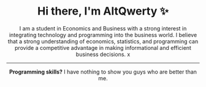 <div align="center">
<h1>Hi there, I'm AltQwerty ✨</h1>

I am a student in Economics and Business with a strong interest in integrating technology and programming into the business world. I believe that a strong understanding of economics, statistics, and programming can provide a competitive advantage in making informational and efficient business decisions.
x   
</h5>


<!-- <img src="./Images/Bs2.gif" alt="gif" loop> -->

---

<b>Programming skills?</b> I have nothing to show you guys who are better than me.

</div>

<!-- ### <b>Want to know what we learned? Check this out</b> -->

<!-- <table align="center">
        <thead>
            <tr>
                <th>Beginner</th>
                <th>Learner</th>
            </tr>
        </thead>
        <tbody>
            <tr>
                <td>
                    <li>Introduction to Accounting 1 </li>
                    <li>Introduction to Business</li>
                    <li>Business Mathematics</li>
                    <li>Civil & Religion Education</li>
                    <li>Pancasila & English Education</li>
                </td>
                <td>
                    <li>Quantitative Management</li>
                    <li>Intoduction to Computer Application</li>
                    <li>Introduction to Accounting 2</li>
                    <li>Introduction to Management</li>
                    <li>Microeconomics</li>
                    <li>Business Statistics</li>
                </td>
            </tr>
        </tbody>
    </table> 

<table align="center">
        <thead>
            <tr>
                <th>Novice</th>
                <th>Intermediate</th>
            </tr>
        </thead>
        <tbody>
            <tr>
                <td>
                    <li>Operational Management</li>
                    <li>Human Resource Management</li>
                    <li>Macroeconomics</li>
                    <li>Cost Accounting</li>
                    <li>Financial Management</li>
                    <li>Marketing Management</li>
                    <li>Entrepreneurship 1</li>
                </td>
                <td>
                    <li>Organizational Behaviour</li>
                    <li>Supply Chain Management</li>
                    <li>Consumer Behaviour</li>
                    <li>Accounting Management</li>
                    <li>Money and Capital Markets</li>
                    <li>Business Law</li>
                    <li>Indonesian Economy</li>
                </td>
            </tr>
        </tbody>
    </table>

<table align="center"> 
        <thead>
            <tr>
                <th>Proficient</th>
                <th>Skilled</th>
            </tr>
        </thead>
        <tbody>
            <tr>
                <td>
                    <li>HR Development and Empowerment</li>
                    <li>Business Etchics</li>
                    <li>Banking Management</li>
                    <li>Market Analysis and Business Model</li>
                    <li>Lean Management Philosophy</li>
                    <li>Fiqh Muamalah</li>
                    <li>Management Information System</li>
                    <li>Financial Analysis and Lab</li>
                    <li>Business Budgeting</li>
                    <li>E-commerce</li>
                </td>
                <td>
                    <li>Integrated Marketing Communication</li>
                    <li>Quality Management</li>
                    <li>Research Methodology</li>
                    <li>Industrial Psychology</li>
                    <li>Digital Marketing Revolution</li>
                    <li>Online Marketing in Practice</li>
                    <li>Digital Marketing Analitics</li>
                    <li>Business Desain and Planning</li>
                    <li>Startup Financial Strategy</li>
                    <li>Lean Management System</li>
                    <li>Lean transformation</li>
                    <li>Lean Enterprise</li>
                    <li>Islamic Financial Institutions</li>
                    <li>Halal Industry Management</li>
                    <li>ZISWAF Management</li>
                    <li>Taxation</li>
                    <li>Strategic Management</li>
                    <li>Corporate Governance</li>
                    <li>English Language 2</li>
                </td>
            </tr>
        </tbody>
    </table>

<table align="center"> 
        <thead>
            <tr>
                <th>Expert</th>
            </tr>
        </thead>
        <tbody>
            <tr>
                <td>
                    <li>Change Management and Development</li>
                    <li>Business Reasearchs</li>
                    <li>Seminar on Management</li>
                    <li>Relational Marketing</li>
                    <li>International HR Management</li>
                    <li>International Marketing</li>
                    <li>Digital Media and Communication</li>
                    <li>Business Communication and Negotiatont</li>
                    <li>Lean Six Sigma Project</li>
                    <li>Islamic Financial Management</li>
                    <li>Sociology</li>
                    <li>Cooperative and SME Management</li>
                    <li>International Finance Management</li>
                    <li>International Business</li>
                    <li>Risk Management</li>
                    <li>English Language 3</li>
                </td>
            </tr>
        </tbody>
    </table>

<!--
[![My Skills](https://skillicons.dev/icons?i=js,html,css,react,docker,python,tailwindcss)](https://skillicons.dev)

[![AAP1003](https://api.githubtrends.io/user/svg/AAP1003/repos?time_range=one_year&theme=dark)](https://githubtrends.io)

![Harlok's WakaTime stats](https://github-readme-stats.vercel.app/api/wakatime?username=AltQwerty&theme=dark)

- **Name**: Aldi Ananda Prasetya
- **Education**: Students majoring in Economics and Business
- **Primary Interests**: Combining programming and technology to increase efficiency in business operations

### Background
I am a student in Economics and Business with a strong interest in integrating technology and programming into the business world. I believe that a strong understanding of economics, statistics, and programming can provide a competitive advantage in making informational and efficient business decisions.

### Uses of Business Statistics
I use programming languages ​​such as Python and R to analyze business data, perform web scraping to collect market and competitor data, develop machine learning models to predict customer behavior, and optimize SEO strategies to increase the visibility of business websites.

## Programming

![HTML](https://img.shields.io/badge/HTML5-E34F26?style=for-the-badge&logo=html5&logoColor=white)
![CSS](https://img.shields.io/badge/CSS3-1572B6?style=for-the-badge&logo=css3&logoColor=white)
![JavaScript](https://img.shields.io/badge/Javascript-F0DB4F?style=for-the-badge&labelColor=black&logo=javascript&logoColor=F0DB4F)
![Python](https://img.shields.io/badge/Python-3776AB?style=for-the-badge&logo=python&logoColor=white)
![R](https://img.shields.io/badge/R-276DC3?style=for-the-badge&logo=r&logoColor=white)
![MongoDB](https://img.shields.io/badge/MongoDB-4EA94B?style=for-the-badge&logo=mongodb&logoColor=white)
![Express.js](https://img.shields.io/badge/Express.js-000000?style=for-the-badge&logo=express&logoColor=white)
![React](https://img.shields.io/badge/-React-61DBFB?style=for-the-badge&labelColor=black&logo=react&logoColor=61DBFB)
![Nodejs](https://img.shields.io/badge/Nodejs-3C873A?style=for-the-badge&labelColor=black&logo=node.js&logoColor=3C873A)
- **Programming Languages**: Python, R, JavaScript, HTML, CSS
- **Additional Skills**: Website creation and management, performance maintenance, web security, SEO
- **Goal**: Learn and integrate programming to manage and optimize business operations and create efficient websites

### Programming Capabilities
- **Statistics**: I have a deep understanding of Python and R, and I enjoy analyzing business data and developing data-driven solutions.
- **Web Development**: I can use HTML, CSS, and JavaScript to create and manage business websites that suit my needs.
- **Security and SEO**: I understand best practices in web security and SEO to increase my business's online visibility.

### Website Development
I also have expertise in website development, which allows me to create and manage my own business websites. This gives me complete control over the appearance and functionality of the website and helps increase the efficiency of my business operations.

### Future
I am committed to continuing to develop my programming and technology skills to take full advantage of the marriage between economics, business, and technology. I also hope to continue exploring new innovations in business and technology to optimize business operations and decision making.

 -->
